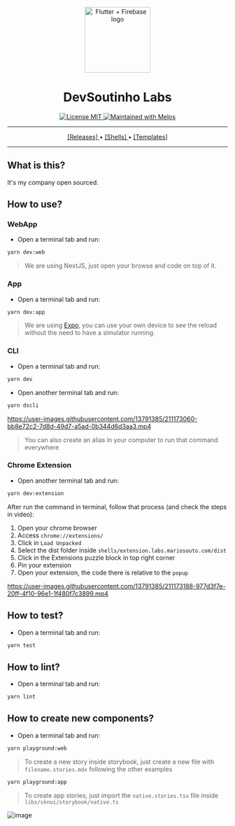 <p align="center">
  <a href="https://github.com/devsoutinho">
    <img width="150px" src="https://github.com/devsoutinho.png" alt="Flutter + Firebase logo"><br/>
  </a>
  <h1 align="center">DevSoutinho Labs</h1>
</p>

<p align="center">
  <a href="./LICENSE">
    <img src="https://img.shields.io/badge/licence-MIT-orange.svg" alt="License MIT" />
  </a>
  <a href="https://github.com/yarnpkg/yarn">
    <img src="https://img.shields.io/badge/maintained%20with-yarn-006db2.svg" alt="Maintained with Melos" />
  </a>
</p>

---
<p align="center">
   <a href="https://github.com/devsoutinho/labs.mariosouto.com/releases">
      [Releases]
   </a>
   <span> • </span>
   <a href="./shells/">
      [Shells]
   </a>
   <span> • </span>
   <a href="./templates">
      [Templates]
   </a>
<p/>

---

## What is this?

It's my company open sourced.

## How to use?

### WebApp

- Open a terminal tab and run:

```sh
yarn dev:web
```

> We are using NextJS, just open your browse and code on top of it.

### App
- Open a terminal tab and run:
```sh
yarn dev:app
```

> We are using [Expo](https://expo.dev/home), you can use your own device to see the reload without the need to have a simulator running.

### CLI

- Open a terminal tab and run:

```sh
yarn dev
```

- Open another terminal tab and run:

```sh
yarn dscli
```

https://user-images.githubusercontent.com/13791385/211173060-bb8e72c2-7d8d-49d7-a5ad-0b344d6d3aa3.mp4

> You can also create an alias in your computer to run that command everywhere

### Chrome Extension


- Open another terminal tab and run:

```sh
yarn dev:extension
```

After run the command in terminal, follow that process (and check the steps in video):

1. Open your chrome browser
1. Access `chrome://extensions/`
1. Click in `Load Unpacked`
1. Select the dist folder inside `shells/extension.labs.mariosouto.com/dist`
1. Click in the Extensions puzzle block in top right corner
1. Pin your extension
1. Open your extension, the code there is relative to the `popup`


https://user-images.githubusercontent.com/13791385/211173188-977d3f7e-20ff-4f10-96e1-1f480f7c3899.mp4

## How to test?

- Open a terminal tab and run:

```sh
yarn test
```

## How to lint?

- Open a terminal tab and run:

```sh
yarn lint
```

## How to create new components? 

- Open a terminal tab and run:

```sh
yarn playground:web
```

> To create a new story inside storybook, just create a new file with `filename.stories.mdx` following the other examples

```sh
yarn playground:app
```

> To create app stories, just import the `native.stories.tsx` file inside `libs/sknui/storybook/native.ts`


![image](https://user-images.githubusercontent.com/13791385/211199716-3837f0e9-41dc-4619-9677-3921b6728cf4.png)

